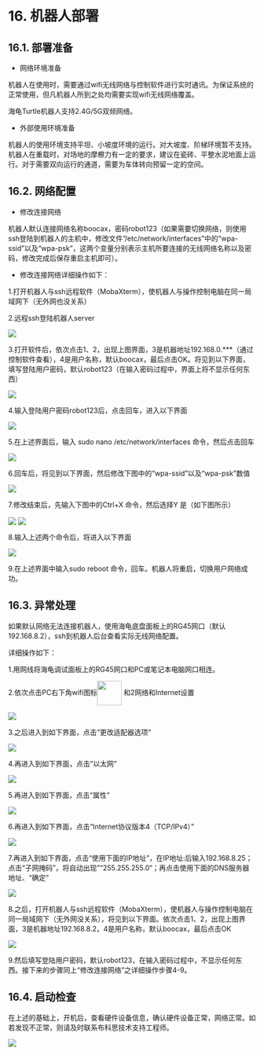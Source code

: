 ﻿# 16.	机器人部署
## 16.1.	部署准备
* 网络环境准备

机器人在使用时，需要通过wifi无线网络与控制软件进行实时通讯。为保证系统的正常使用，但凡机器人所到之处均需要实现wifi无线网络覆盖。

海龟Turtle机器人支持2.4G/5G双频网络。

* 外部使用环境准备

机器人的使用环境支持平坦、小坡度环境的运行。对大坡度、阶梯环境暂不支持。机器人在重载时，对场地的摩檫力有一定的要求，建议在瓷砖、平整水泥地面上运行。对于需要双向运行的通道，需要为车体转向预留一定的空间。

## 16.2.	网络配置
* 修改连接网络

机器人默认连接网络名称boocax，密码robot123（如果需要切换网络，则使用ssh登陆到机器人的主机中，修改文件”/etc/network/interfaces”中的“wpa-ssid”以及“wpa-psk”，这两个变量分别表示主机所要连接的无线网络名称以及密码，修改完成后保存重启主机即可）。

* 修改连接网络详细操作如下：

1.打开机器人与ssh远程软件（MobaXterm），使机器人与操作控制电脑在同一局域网下（无外网也没关系）

2.远程ssh登陆机器人server

<img src="https://imgconvert.csdnimg.cn/aHR0cHM6Ly9oYmltZy5odWFiYW5pbWcuY29tLzAxMWMzYjNlZjc5ODE4YmU4YTg3ZDVjZjY5ZmQ4Nzc0NzdjY2UyZGYxY2M5Yi1ONmZoU1ZfZnc2NTg?x-oss-process=image/format,png" align=center />

3.打开软件后，依次点击1、2，出现上图界面，3是机器地址192.168.0.***（通过控制软件查看），4是用户名称，默认boocax，最后点击OK。将见到以下界面，填写登陆用户密码，默认robot123（在输入密码过程中，界面上将不显示任何东西）

<img src="https://imgconvert.csdnimg.cn/aHR0cHM6Ly9oYmltZy5odWFiYW5pbWcuY29tLzdiZGViZDgwY2IyNDQyMzBkYjc1N2E2ZGFkNTQ0NDVjYzcxYzZhNGUyMzJmZS1mUnJJWUJfZnc2NTg?x-oss-process=image/format,png" align=center />

4.输入登陆用户密码robot123后，点击回车，进入以下界面

<img src="https://imgconvert.csdnimg.cn/aHR0cHM6Ly9oYmltZy5odWFiYW5pbWcuY29tLzJkMGU1ZjA3YjRlNzRkNTg4MmM0MTE2MDY0MTZjOThkNWFhNzIwYThhOThhLU1FUTUzZ19mdzY1OA?x-oss-process=image/format,png" align=center />

5.在上述界面后，输入  sudo nano /etc/network/interfaces  命令，然后点击回车

<img src="https://imgconvert.csdnimg.cn/aHR0cHM6Ly9oYmltZy5odWFiYW5pbWcuY29tLzM4YWUzY2I5ODUwYWFhOWE3MTkzZGE4ODdhYjdmOGUxZTFjZDJmMDkyNWU3ZC1BQzRVY1pfZnc2NTg?x-oss-process=image/format,png" align=center />

6.回车后，将见到以下界面，然后修改下图中的“wpa-ssid”以及“wpa-psk”数值

<img src="https://imgconvert.csdnimg.cn/aHR0cHM6Ly9oYmltZy5odWFiYW5pbWcuY29tLzhlYTFmMTRhNDQ5ZDU5YWRmOWIyMWQ2YTJjNDIwY2QyMTljNTQ5M2MxNzE1ZS1IejhhM1FfZnc2NTg?x-oss-process=image/format,png" align=center />

7.修改结束后，先输入下图中的Ctrl+X 命令，然后选择Y 是（如下图所示）

<img src="https://imgconvert.csdnimg.cn/aHR0cHM6Ly9oYmltZy5odWFiYW5pbWcuY29tLzEwZmEzNGFlYzkzMjQ2MWM3NWJkMDkwYTA0OGRkODA2MjVhZTFjNDIxNzljMS1uTmU4aVBfZnc2NTg?x-oss-process=image/format,png" align=center />

<img src="https://imgconvert.csdnimg.cn/aHR0cHM6Ly9oYmltZy5odWFiYW5pbWcuY29tLzk2OGNkYmM1ZGMxMzlmYTk3NWY5ZWEwMTM2MGE3MWU4Y2IxNjRlMjUxNzkwMi11RURXanZfZnc2NTg?x-oss-process=image/format,png" align=center />

8.输入上述两个命令后，将进入以下界面

<img src="https://imgconvert.csdnimg.cn/aHR0cHM6Ly9oYmltZy5odWFiYW5pbWcuY29tL2RlYTY4NjBlZjBmMGEyZGJhMzBhZDkxZWZiYTUxNzQ3MzE2ZGJiYjgyNTQ3ZS1tT2JQQlFfZnc2NTg?x-oss-process=image/format,png" align=center />

9.在上述界面中输入sudo reboot 命令，回车。机器人将重启，切换用户网络成功。

## 16.3.	异常处理
如果默认网络无法连接机器人，使用海龟底盘面板上的RG45网口（默认192.168.8.2），ssh到机器人后台查看实际无线网络配置。

详细操作如下：

1.用网线将海龟调试面板上的RG45网口和PC或笔记本电脑网口相连。

2.依次点击PC右下角wifi图标<img src="https://imgconvert.csdnimg.cn/aHR0cHM6Ly9oYmltZy5odWFiYW5pbWcuY29tLzRhZjg1YTQ2ZDgxZTNkZjhlOTkzZGFlNDhmZDE2NWIwMDljN2M5MDY0NjEtbFJIS05QX2Z3NjU4?x-oss-process=image/format,png" width = "50" height = "50" align=center />  和2网络和Internet设置

<img src="https://imgconvert.csdnimg.cn/aHR0cHM6Ly9oYmltZy5odWFiYW5pbWcuY29tLzliNTcwZDVhZjZmOTRiNDkyYzliYzAyN2Y0ZTNkZGU3YTE5NmNkZDU0NjgyLXRSNnZuWV9mdzY1OA?x-oss-process=image/format,png" align=center />

3.之后进入到如下界面，点击“更改适配器选项”

<img src="https://imgconvert.csdnimg.cn/aHR0cHM6Ly9oYmltZy5odWFiYW5pbWcuY29tLzY5ZmFlZGRjOTk4MDkzODBmYmMxZTA4YjNhOTFiODA5MjVlMDQ4MzA1YTk4LVViNjhoMV9mdzY1OA?x-oss-process=image/format,png" align=center />

4.再进入到如下界面，点击“以太网”

<img src="https://imgconvert.csdnimg.cn/aHR0cHM6Ly9oYmltZy5odWFiYW5pbWcuY29tL2MzYzk2ZGMzMWZjNWIwOWM2OGVmM2MwZTlmMDgxMWQwOTJhNWYyNzEyNTVlLUdrdEdiaV9mdzY1OA?x-oss-process=image/format,png" align=center />

5.再进入到如下界面，点击“属性”

<img src="https://imgconvert.csdnimg.cn/aHR0cHM6Ly9oYmltZy5odWFiYW5pbWcuY29tLzdkODBjNjAxYzQ4YmQ1NWUzOGNiNmI1ZjdkZmE4YWNhNDRiMmExZGE0MDRiLUxSR3o0TV9mdzY1OA?x-oss-process=image/format,png" align=center />

6.再进入到如下界面，点击“Internet协议版本4（TCP/IPv4）”

<img src="https://imgconvert.csdnimg.cn/aHR0cHM6Ly9oYmltZy5odWFiYW5pbWcuY29tLzdkODBjNjAxYzQ4YmQ1NWUzOGNiNmI1ZjdkZmE4YWNhNDRiMmExZGE0MDRiLUxSR3o0TV9mdzY1OA?x-oss-process=image/format,png" align=center />

7.再进入到如下界面，点击“使用下面的IP地址”，在IP地址:后输入192.168.8.25；点击“子网掩码”，将自动出现”“255.255.255.0“；再点击使用下面的DNS服务器地址、“确定”

<img src="https://imgconvert.csdnimg.cn/aHR0cHM6Ly9oYmltZy5odWFiYW5pbWcuY29tL2E3MDA4MTBlYWE3ZGRhMjRkZmJiNjM5MzJhMzY2NzU2M2UxZDAxZTY2NjM2LWxneUFLbV9mdzY1OA?x-oss-process=image/format,png" align=center />

8.之后，打开机器人与ssh远程软件（MobaXterm），使机器人与操作控制电脑在同一局域网下（无外网没关系），将见到以下界面。依次点击1、2，出现上图界面，3是机器地址192.168.8.2，4是用户名称，默认boocax，最后点击OK

<img src="https://imgconvert.csdnimg.cn/aHR0cHM6Ly9oYmltZy5odWFiYW5pbWcuY29tLzQ4ZTkzZjk4YjE5YjdmYWRhNjJmMTg1ZjI4Mjg1MTM2Y2U3ODRmYTRhMzllLTVNWGF6eF9mdzY1OA?x-oss-process=image/format,png" align=center />


9.然后填写登陆用户密码，默认robot123，在输入密码过程中，不显示任何东西。接下来的步骤同上“修改连接网络”之详细操作步骤4-9。

## 16.4.	启动检查
在上述的基础上，开机后，查看硬件设备信息，确认硬件设备正常，网络正常。如若发现不正常，则请及时联系布科思技术支持工程师。

<img src="https://imgconvert.csdnimg.cn/aHR0cHM6Ly9oYmltZy5odWFiYW5pbWcuY29tL2NjN2ExZDg4Zjk4NTEwODBhOTViM2E5YjU1ZWI4ODRjNDBhMTg5MDYzNGZiLVNUV3V1Rl9mdzY1OA?x-oss-process=image/format,png" align=center />

